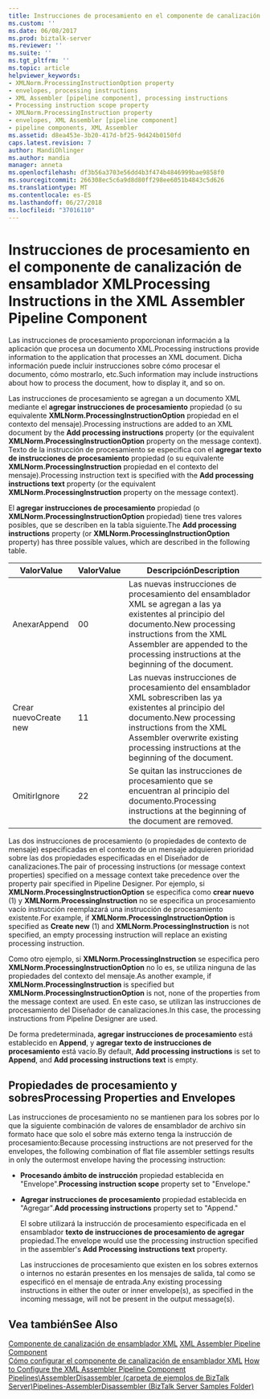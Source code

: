 ```yaml
---
title: Instrucciones de procesamiento en el componente de canalización de ensamblador XML | Microsoft Docs
ms.custom: ''
ms.date: 06/08/2017
ms.prod: biztalk-server
ms.reviewer: ''
ms.suite: ''
ms.tgt_pltfrm: ''
ms.topic: article
helpviewer_keywords:
- XMLNorm.ProcessingInstructionOption property
- envelopes, processing instructions
- XML Assembler [pipeline component], processing instructions
- Processing instruction scope property
- XMLNorm.ProcessingInstruction property
- envelopes, XML Assembler [pipeline component]
- pipeline components, XML Assembler
ms.assetid: d8ea453e-3b20-417d-bf25-9d424b0150fd
caps.latest.revision: 7
author: MandiOhlinger
ms.author: mandia
manager: anneta
ms.openlocfilehash: df3b56a3703e56dd4b3f474b4846999bae9858f0
ms.sourcegitcommit: 266308ec5c6a9d8d80ff298ee6051b4843c5d626
ms.translationtype: MT
ms.contentlocale: es-ES
ms.lasthandoff: 06/27/2018
ms.locfileid: "37016110"
---
```

# <a name="processing-instructions-in-the-xml-assembler-pipeline-component"></a><span data-ttu-id="f0bfd-102">Instrucciones de procesamiento en el componente de canalización de ensamblador XML</span><span class="sxs-lookup"><span data-stu-id="f0bfd-102">Processing Instructions in the XML Assembler Pipeline Component</span></span>
<span data-ttu-id="f0bfd-103">Las instrucciones de procesamiento proporcionan información a la aplicación que procesa un documento XML.</span><span class="sxs-lookup"><span data-stu-id="f0bfd-103">Processing instructions provide information to the application that processes an XML document.</span></span> <span data-ttu-id="f0bfd-104">Dicha información puede incluir instrucciones sobre cómo procesar el documento, cómo mostrarlo, etc.</span><span class="sxs-lookup"><span data-stu-id="f0bfd-104">Such information may include instructions about how to process the document, how to display it, and so on.</span></span>  
  
 <span data-ttu-id="f0bfd-105">Las instrucciones de procesamiento se agregan a un documento XML mediante el **agregar instrucciones de procesamiento** propiedad (o su equivalente **XMLNorm.ProcessingInstructionOption** propiedad en el contexto del mensaje).</span><span class="sxs-lookup"><span data-stu-id="f0bfd-105">Processing instructions are added to an XML document by the **Add processing instructions** property (or the equivalent **XMLNorm.ProcessingInstructionOption** property on the message context).</span></span> <span data-ttu-id="f0bfd-106">Texto de la instrucción de procesamiento se especifica con el **agregar texto de instrucciones de procesamiento** propiedad (o su equivalente **XMLNorm.ProcessingInstruction** propiedad en el contexto del mensaje).</span><span class="sxs-lookup"><span data-stu-id="f0bfd-106">Processing instruction text is specified with the **Add processing instructions text** property (or the equivalent **XMLNorm.ProcessingInstruction** property on the message context).</span></span>  
  
 <span data-ttu-id="f0bfd-107">El **agregar instrucciones de procesamiento** propiedad (o **XMLNorm.ProcessingInstructionOption** propiedad) tiene tres valores posibles, que se describen en la tabla siguiente.</span><span class="sxs-lookup"><span data-stu-id="f0bfd-107">The **Add processing instructions** property (or **XMLNorm.ProcessingInstructionOption** property) has three possible values, which are described in the following table.</span></span>  
  
|<span data-ttu-id="f0bfd-108">Valor</span><span class="sxs-lookup"><span data-stu-id="f0bfd-108">Value</span></span>|<span data-ttu-id="f0bfd-109">Valor</span><span class="sxs-lookup"><span data-stu-id="f0bfd-109">Value</span></span>|<span data-ttu-id="f0bfd-110">Descripción</span><span class="sxs-lookup"><span data-stu-id="f0bfd-110">Description</span></span>|  
|-----------|-----------|-----------------|  
|<span data-ttu-id="f0bfd-111">Anexar</span><span class="sxs-lookup"><span data-stu-id="f0bfd-111">Append</span></span>|<span data-ttu-id="f0bfd-112">0</span><span class="sxs-lookup"><span data-stu-id="f0bfd-112">0</span></span>|<span data-ttu-id="f0bfd-113">Las nuevas instrucciones de procesamiento del ensamblador XML se agregan a las ya existentes al principio del documento.</span><span class="sxs-lookup"><span data-stu-id="f0bfd-113">New processing instructions from the XML Assembler are appended to the processing instructions at the beginning of the document.</span></span>|  
|<span data-ttu-id="f0bfd-114">Crear nuevo</span><span class="sxs-lookup"><span data-stu-id="f0bfd-114">Create new</span></span>|<span data-ttu-id="f0bfd-115">1</span><span class="sxs-lookup"><span data-stu-id="f0bfd-115">1</span></span>|<span data-ttu-id="f0bfd-116">Las nuevas instrucciones de procesamiento del ensamblador XML sobrescriben las ya existentes al principio del documento.</span><span class="sxs-lookup"><span data-stu-id="f0bfd-116">New processing instructions from the XML Assembler overwrite existing processing instructions at the beginning of the document.</span></span>|  
|<span data-ttu-id="f0bfd-117">Omitir</span><span class="sxs-lookup"><span data-stu-id="f0bfd-117">Ignore</span></span>|<span data-ttu-id="f0bfd-118">2</span><span class="sxs-lookup"><span data-stu-id="f0bfd-118">2</span></span>|<span data-ttu-id="f0bfd-119">Se quitan las instrucciones de procesamiento que se encuentran al principio del documento.</span><span class="sxs-lookup"><span data-stu-id="f0bfd-119">Processing instructions at the beginning of the document are removed.</span></span>|  
  
 <span data-ttu-id="f0bfd-120">Las dos instrucciones de procesamiento (o propiedades de contexto de mensaje) especificadas en el contexto de un mensaje adquieren prioridad sobre las dos propiedades especificadas en el Diseñador de canalizaciones.</span><span class="sxs-lookup"><span data-stu-id="f0bfd-120">The pair of processing instructions (or message context properties) specified on a message context take precedence over the property pair specified in Pipeline Designer.</span></span> <span data-ttu-id="f0bfd-121">Por ejemplo, si **XMLNorm.ProcessingInstructionOption** se especifica como **crear nuevo** (1) y **XMLNorm.ProcessingInstruction** no se especifica un procesamiento vacío instrucción reemplazará una instrucción de procesamiento existente.</span><span class="sxs-lookup"><span data-stu-id="f0bfd-121">For example, if **XMLNorm.ProcessingInstructionOption** is specified as **Create new** (1) and **XMLNorm.ProcessingInstruction** is not specified, an empty processing instruction will replace an existing processing instruction.</span></span>  
  
 <span data-ttu-id="f0bfd-122">Como otro ejemplo, si **XMLNorm.ProcessingInstruction** se especifica pero **XMLNorm.ProcessingInstructionOption** no lo es, se utiliza ninguna de las propiedades del contexto del mensaje.</span><span class="sxs-lookup"><span data-stu-id="f0bfd-122">As another example, if **XMLNorm.ProcessingInstruction** is specified but **XMLNorm.ProcessingInstructionOption** is not, none of the properties from the message context are used.</span></span> <span data-ttu-id="f0bfd-123">En este caso, se utilizan las instrucciones de procesamiento del Diseñador de canalizaciones.</span><span class="sxs-lookup"><span data-stu-id="f0bfd-123">In this case, the processing instructions from Pipeline Designer are used.</span></span>  
  
 <span data-ttu-id="f0bfd-124">De forma predeterminada, **agregar instrucciones de procesamiento** está establecido en **Append**, y **agregar texto de instrucciones de procesamiento** está vacío.</span><span class="sxs-lookup"><span data-stu-id="f0bfd-124">By default, **Add processing instructions** is set to **Append**, and **Add processing instructions text** is empty.</span></span>  
  
## <a name="processing-properties-and-envelopes"></a><span data-ttu-id="f0bfd-125">Propiedades de procesamiento y sobres</span><span class="sxs-lookup"><span data-stu-id="f0bfd-125">Processing Properties and Envelopes</span></span>  
 <span data-ttu-id="f0bfd-126">Las instrucciones de procesamiento no se mantienen para los sobres por lo que la siguiente combinación de valores de ensamblador de archivo sin formato hace que solo el sobre más externo tenga la instrucción de procesamiento:</span><span class="sxs-lookup"><span data-stu-id="f0bfd-126">Because processing instructions are not preserved for the envelopes, the following combination of flat file assembler settings results in only the outermost envelope having the processing instruction:</span></span>  
  
- <span data-ttu-id="f0bfd-127">**Procesando ámbito de instrucción** propiedad establecida en "Envelope".</span><span class="sxs-lookup"><span data-stu-id="f0bfd-127">**Processing instruction scope** property set to "Envelope."</span></span>  
  
- <span data-ttu-id="f0bfd-128">**Agregar instrucciones de procesamiento** propiedad establecida en "Agregar".</span><span class="sxs-lookup"><span data-stu-id="f0bfd-128">**Add processing instructions** property set to "Append."</span></span>  
  
  <span data-ttu-id="f0bfd-129">El sobre utilizará la instrucción de procesamiento especificada en el ensamblador **texto de instrucciones de procesamiento de agregar** propiedad.</span><span class="sxs-lookup"><span data-stu-id="f0bfd-129">The envelope would use the processing instruction specified in the assembler's **Add Processing instructions text** property.</span></span>  
  
  <span data-ttu-id="f0bfd-130">Las instrucciones de procesamiento que existen en los sobres externos o internos no estarán presentes en los mensajes de salida, tal como se especificó en el mensaje de entrada.</span><span class="sxs-lookup"><span data-stu-id="f0bfd-130">Any existing processing instructions in either the outer or inner envelope(s), as specified in the incoming message, will not be present in the output message(s).</span></span>  
  
## <a name="see-also"></a><span data-ttu-id="f0bfd-131">Vea también</span><span class="sxs-lookup"><span data-stu-id="f0bfd-131">See Also</span></span>  
 <span data-ttu-id="f0bfd-132">[Componente de canalización de ensamblador XML](../core/xml-assembler-pipeline-component.md) </span><span class="sxs-lookup"><span data-stu-id="f0bfd-132">[XML Assembler Pipeline Component](../core/xml-assembler-pipeline-component.md) </span></span>  
 <span data-ttu-id="f0bfd-133">[Cómo configurar el componente de canalización de ensamblador XML](../core/how-to-configure-the-xml-assembler-pipeline-component.md) </span><span class="sxs-lookup"><span data-stu-id="f0bfd-133">[How to Configure the XML Assembler Pipeline Component](../core/how-to-configure-the-xml-assembler-pipeline-component.md) </span></span>  
 [<span data-ttu-id="f0bfd-134">Pipelines\AssemblerDisassembler (carpeta de ejemplos de BizTalk Server)</span><span class="sxs-lookup"><span data-stu-id="f0bfd-134">Pipelines-AssemblerDisassembler (BizTalk Server Samples Folder)</span></span>](../core/pipelines-assemblerdisassembler-biztalk-server-samples-folder.md)